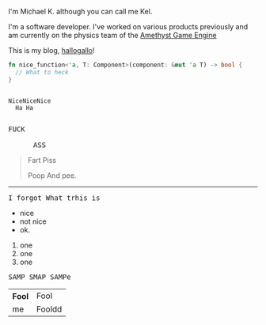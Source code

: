 I'm Michael K. although you can call me Kel.


I'm a software developer. I've worked on various products previously
and am currently on the physics team of the [Amethyst Game Engine][amethyst]

This is my blog, [hallogallo]()!

```rust
fn nice_function<'a, T: Component>(component: &mut 'a T) -> bool {
  // What to heck
}
```

<code>
NiceNiceNice
  Ha Ha
  </code>

<pre>FUCK

      ASS</pre>
> Fart
> Piss
> 
> Poop
> And pee.
<hr>
<kbd>I 
forgot
 What trhis is</kbd>

- nice
- not nice
- ok.

1. one
1. one
1. one

 <samp>SAMP
 SMAP
  SAMPe
    </samp>

<table>
<tr>
<th>Fool</th>
<td>Fool</td>
</tr>
<tr>
<td>me</td>
<td>Fooldd</td>
</tr>
</table>


[amethyst]: https://amethyst.rs/
[hallogallo]: https://www.youtube.com/watch?v=zndpi8tNZyQ
